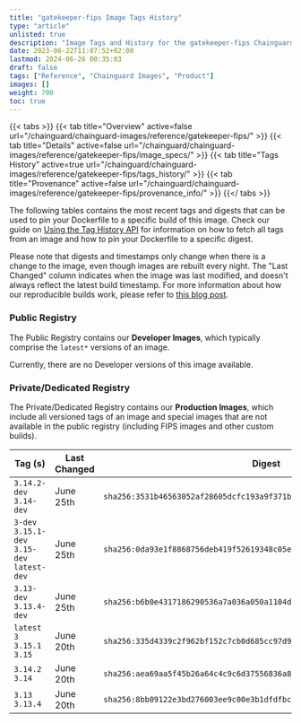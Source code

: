 ```yaml
---
title: "gatekeeper-fips Image Tags History"
type: "article"
unlisted: true
description: "Image Tags and History for the gatekeeper-fips Chainguard Image"
date: 2023-06-22T11:07:52+02:00
lastmod: 2024-06-26 00:35:03
draft: false
tags: ["Reference", "Chainguard Images", "Product"]
images: []
weight: 700
toc: true
---
```


{{< tabs >}}
{{< tab title="Overview" active=false url="/chainguard/chainguard-images/reference/gatekeeper-fips/" >}}
{{< tab title="Details" active=false url="/chainguard/chainguard-images/reference/gatekeeper-fips/image_specs/" >}}
{{< tab title="Tags History" active=true url="/chainguard/chainguard-images/reference/gatekeeper-fips/tags_history/" >}}
{{< tab title="Provenance" active=false url="/chainguard/chainguard-images/reference/gatekeeper-fips/provenance_info/" >}}
{{</ tabs >}}

The following tables contains the most recent tags and digests that can be used to pin your Dockerfile to a specific build of this image. Check our guide on [Using the Tag History API](/chainguard/chainguard-images/using-the-tag-history-api/) for information on how to fetch all tags from an image and how to pin your Dockerfile to a specific digest.

Please note that digests and timestamps only change when there is a change to the image, even though images are rebuilt every night. The "Last Changed" column indicates when the image was last modified, and doesn't always reflect the latest build timestamp. For more information about how our reproducible builds work, please refer to [this blog post](https://www.chainguard.dev/unchained/reproducing-chainguards-reproducible-image-builds).

### Public Registry
The Public Registry contains our **Developer Images**, which typically comprise the `latest*` versions of an image.

Currently, there are no Developer versions of this image available.

### Private/Dedicated Registry
The Private/Dedicated Registry contains our **Production Images**, which include all versioned tags of an image and special images that are not available in the public registry (including FIPS images and other custom builds).

| Tag (s)                                       | Last Changed | Digest                                                                    |
|-----------------------------------------------|--------------|---------------------------------------------------------------------------|
|  `3.14.2-dev` `3.14-dev`                      | June 25th    | `sha256:3531b46563052af28605dcfc193a9f371b6c9122be7bc3ebbb303df0d029a42c` |
|  `3-dev` `3.15.1-dev` `3.15-dev` `latest-dev` | June 25th    | `sha256:0da93e1f8868756deb419f52619348c05ecb3ea5e8021e98a750a14a24934961` |
|  `3.13-dev` `3.13.4-dev`                      | June 25th    | `sha256:b6b0e4317186290536a7a036a050a1104d3b97cdaf20ff7adb0bef6c76ac9f75` |
|  `latest` `3` `3.15.1` `3.15`                 | June 20th    | `sha256:335d4339c2f962bf152c7cb0d685cc97d94ea5fec58fb235866afdac6bb158bf` |
|  `3.14.2` `3.14`                              | June 20th    | `sha256:aea69aa5f45b26a64c4c9c6d37556836a80d6d4bb88511282bbaa477e3caa6c9` |
|  `3.13` `3.13.4`                              | June 20th    | `sha256:8bb09122e3bd276003ee9c00e3b1dfdfbc4907733d7dabf2a4c51cd5a835fb22` |

